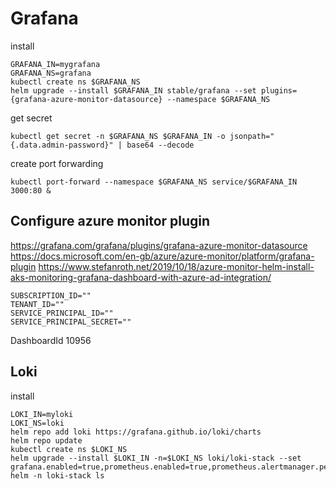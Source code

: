 # Grafana

install
```
GRAFANA_IN=mygrafana
GRAFANA_NS=grafana
kubectl create ns $GRAFANA_NS
helm upgrade --install $GRAFANA_IN stable/grafana --set plugins={grafana-azure-monitor-datasource} --namespace $GRAFANA_NS
```

get secret
```
kubectl get secret -n $GRAFANA_NS $GRAFANA_IN -o jsonpath="{.data.admin-password}" | base64 --decode
```


create port forwarding
```
kubectl port-forward --namespace $GRAFANA_NS service/$GRAFANA_IN 3000:80 &
```

## Configure azure monitor plugin
https://grafana.com/grafana/plugins/grafana-azure-monitor-datasource
https://docs.microsoft.com/en-gb/azure/azure-monitor/platform/grafana-plugin
https://www.stefanroth.net/2019/10/18/azure-monitor-helm-install-aks-monitoring-grafana-dashboard-with-azure-ad-integration/

```
SUBSCRIPTION_ID=""
TENANT_ID=""
SERVICE_PRINCIPAL_ID=""
SERVICE_PRINCIPAL_SECRET=""
```

DashboardId
10956


## Loki

install
```
LOKI_IN=myloki
LOKI_NS=loki
helm repo add loki https://grafana.github.io/loki/charts
helm repo update
kubectl create ns $LOKI_NS
helm upgrade --install $LOKI_IN -n=$LOKI_NS loki/loki-stack --set grafana.enabled=true,prometheus.enabled=true,prometheus.alertmanager.persistentVolume.enabled=false,prometheus.server.persistentVolume.enabled=false
helm -n loki-stack ls
```
